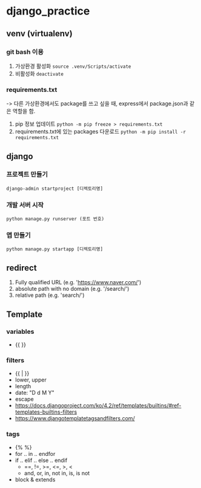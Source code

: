 # django_practice

## venv (virtualenv)

### git bash 이용

1. 가상환경 활성화 `source .venv/Scripts/activate`
2. 비활성화 `deactivate`

### requirements.txt

-> 다른 가상환경에서도 package를 쓰고 싶을 때, express에서 package.json과 같은 역할을 함.

1. pip 정보 업데이트 `python -m pip freeze > requirements.txt`
2. requirements.txt에 있는 packages 다운로드 `python -m pip install -r requirements.txt`

## django

### 프로젝트 만들기

`django-admin startproject [디렉토리명]`

### 개발 서버 시작

`python manage.py runserver (포트 번호)`

### 앱 만들기

`python manage.py startapp [디렉토리명]`

## redirect

1. Fully qualified URL (e.g. 'https://www.naver.com/')
2. absolute path with no domain (e.g. '/search/')
3. relative path (e.g. 'search/')

## Template

### variables

- {{ <variable> }}

### filters

- {{ <variable>|<filter> }}
- lower, upper
- length
- date: "D d M Y"
- escape
- https://docs.djangoproject.com/ko/4.2/ref/templates/builtins/#ref-templates-builtins-filters
- https://www.djangotemplatetagsandfilters.com/

### tags

- {% <Command> %}
- for .. in .. endfor
- if .. elif .. else .. endif
  - ==, !=, >=, <=, >, <
  - and, or, in, not in, is, is not
- block & extends

